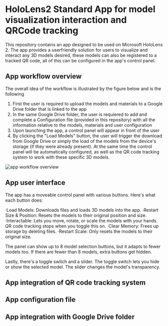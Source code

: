 # HoloLens2 Standard App for model visualization interaction and QRCode tracking
This repository contains an app designed to be used on Microsoft HoloLens 2. The app provides a userfriendly solution for users to visualize and interact any 3D models desired, these models can also be registered to a tracked QR code, all of this can be configured in the app's control panel.
## App workflow overview

The overall idea of the workflow is illustrated by the figure below and is the following
1. First the user is required to upload the models and materials to a Google Drive folder that is linked to the app
2. In the same Google Drive folder, the user is requiered to add and complete a Configuration file (provided in this repository) with all the information relative to the models, materials and user configuration
3. Upon launching the app, a control panel will appear in front of the user
4. By clicking the "Load Models" button, the user will trigger the download from Google Drive or simply the load of the models from the device's storage (if they were already present). At the same time the control panel will be         automatically configured, as well as the QR code tracking system to work with these specific 3D models.

![app workflow overview](https://github.com/garcalo/HoloLens2_Standard_App_for_model_visualization_interaction_and_QRCode_tracking/assets/133862204/f4dfb4e5-fcba-44de-bee5-6f2f3ac3b1a8)
 
## App user interface
The app has a moveable control panel with various buttons. Here's what each button does:

·Load Models: Downloads files and loads 3D models into the app.
·Restart Size & Position: Resets the models to their original position and size.
·Interactable: Lets you move, rotate, or scale the models with your hands. QR code tracking stops when you toggle this on.
·Clear Memory: Frees up storage by deleting files.
·Restart Scale: Only resets the models to their original size.

The panel can show up to 8 model selection buttons, but it adapts to fewer models too. If there are fewer than 8 models, extra buttons get hidden.

Lastly, there's a toggle switch and a slider. The toggle switch lets you hide or show the selected model. The slider changes the model's transparency.
## App integration of QR code tracking system

## App configuration file

## App integration with Google Drive folder
